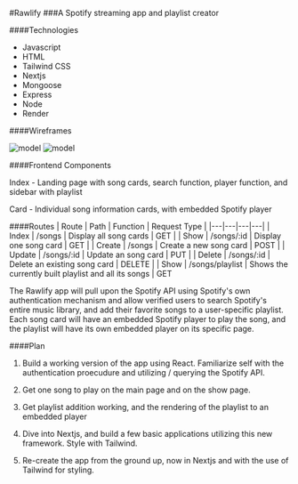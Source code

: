 #Rawlify
###A Spotify streaming app and playlist creator 

####Technologies
- Javascript
- HTML
- Tailwind CSS
- Nextjs
- Mongoose
- Express
- Node
- Render

####Wireframes

![model](https://i.imgur.com/l3lOT9k.png)
![model](https://i.imgur.com/o37IhcH.png)

####Frontend Components

Index - Landing page with song cards, search function, player function, and sidebar with playlist

Card - Individual song information cards, with embedded Spotify player

####Routes
| Route  | Path  | Function  | Request Type  |
|---|---|---|---|
| Index  | /songs  | Display all song cards | GET  |
| Show  | /songs/:id  | Display one song card  | GET  |
| Create  | /songs  | Create a new song card  | POST  |
| Update  | /songs/:id  | Update an song card  | PUT  |
| Delete | /songs/:id  | Delete an existing song card  | DELETE  |
| Show | /songs/playlist | Shows the currently built playlist and all its songs | GET

The Rawlify app will pull upon the Spotify API using Spotify's own authentication mechanism and allow verified users to search Spotify's entire music library, and add their favorite songs to a user-specific playlist. Each song card will have an embedded Spotify player to play the song, and the playlist will have its own embedded player on its specific page.


####Plan 
1. Build a working version of the app using React. Familiarize self with the authentication proecudure and utilizing / querying the Spotify API.

2. Get one song to play on the main page and on the show page.

3. Get playlist addition working, and the rendering of the playlist to an embedded player

4. Dive into Nextjs, and build a few basic applications utilizing this new framework. Style with Tailwind. 

5. Re-create the app from the ground up, now in Nextjs and with the use of Tailwind for styling.